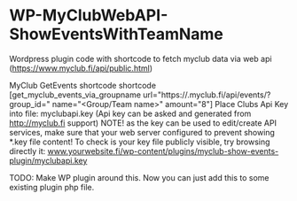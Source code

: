# WP-MyClubWebAPI-ShowEventsWithTeamName
Wordpress plugin code with shortcode to fetch myclub data via web api (https://www.myclub.fi/api/public.html)

MyClub GetEvents shortcode
shortcode [get_myclub_events_via_groupname url="https://<club>.myclub.fi/api/events/?group_id=" name="<Group/Team name>" amount="8"]
Place Clubs Api Key into file: myclubapi.key (Api key can be asked and generated from http://myclub.fi support)
NOTE! as the key can be used to edit/create API services, make sure that your web server configured to prevent showing *.key file content!
To check is your key file publicly visible, try browsing directly it: www.yourwebsite.fi/wp-content/plugins/myclub-show-events-plugin/myclubapi.key

TODO: Make WP plugin around this. Now you can just add this to some existing plugin php file.
